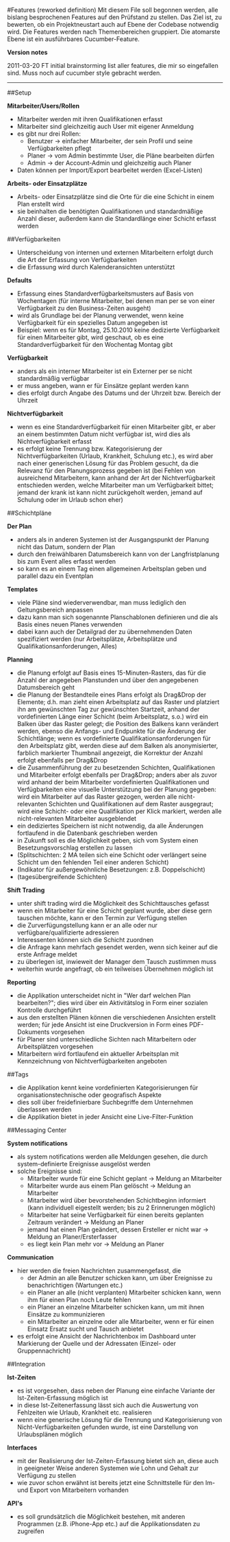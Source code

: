 #Features (reworked definition)
Mit diesem File soll begonnen werden, alle bislang besprochenen Features auf den Prüfstand zu stellen.
Das Ziel ist, zu bewerten, ob ein Projektneustart auch auf Ebene der Codebase notwendig wird.
Die Features werden nach Themenbereichen gruppiert. Die atomarste Ebene ist ein ausführbares Cucumber-Feature.

**Version notes**

2011-03-20	FT	initial brainstorming list aller features, die mir so eingefallen sind. Muss noch auf cucumber style gebracht werden.

-------------------------------------------------

##Setup

**Mitarbeiter/Users/Rollen**

- Mitarbeiter werden mit ihren Qualifikationen erfasst
- Mitarbeiter sind gleichzeitig auch User mit eigener Anmeldung
- es gibt nur drei Rollen:
  - Benutzer -> einfacher Mitarbeiter, der sein Profil und seine Verfügbarkeiten pflegt
  - Planer -> vom Admin bestimmte User, die Pläne bearbeiten dürfen
  - Admin -> der Account-Admin und gleichzeitig auch Planer 
- Daten können per Import/Export bearbeitet werden (Excel-Listen)

**Arbeits- oder Einsatzplätze**

- Arbeits- oder Einsatzplätze sind die Orte für die eine Schicht in einem Plan erstellt wird
- sie beinhalten die benötigten Qualifikationen und standardmäßige Anzahl dieser, außerdem kann die Standardlänge einer Schicht erfasst werden

##Verfügbarkeiten

- Unterscheidung von internen und externen Mitarbeitern erfolgt durch die Art der Erfassung von Verfügbarkeiten
- die Erfassung wird durch Kalenderansichten unterstützt

**Defaults**

- Erfassung eines Standardverfügbarkeitsmusters auf Basis von Wochentagen (für interne Mitarbeiter, bei denen man per se von einer Verfügbarkeit zu den Business-Zeiten ausgeht)
- wird als Grundlage bei der Planung verwendet, wenn keine Verfügbarkeit für ein spezielles Datum angegeben ist
- Beispiel: wenn es für Montag, 25.10.2010 keine dedizierte Verfügbarkeit für einen Mitarbeiter gibt, wird geschaut, ob es eine Standardverfügbarkeit für den Wochentag Montag gibt

**Verfügbarkeit**

- anders als ein interner Mitarbeiter ist ein Externer per se nicht standardmäßig verfügbar
- er muss angeben, wann er für Einsätze geplant werden kann
- dies erfolgt durch Angabe des Datums und der Uhrzeit bzw. Bereich der Uhrzeit

**Nichtverfügbarkeit**

- wenn es eine Standardverfügbarkeit für einen Mitarbeiter gibt, er aber an einem bestimmten Datum nicht verfügbar ist, wird dies als Nichtverfügbarkeit erfasst
- es erfolgt keine Trennung bzw. Kategorisierung der Nichtverfügbarkeiten (Urlaub, Krankheit, Schulung etc.), es wird aber nach einer generischen Lösung für das Problem gesucht, da die Relevanz für den Planungsprozess gegeben ist (bei Fehlen von ausreichend Mitarbeitern, kann anhand der Art der Nichtverfügbarkeit entschieden werden, welche Mitarbeiter man um Verfügbarkeit bittet; jemand der krank ist kann nicht zurückgeholt werden, jemand auf Schulung oder im Urlaub schon eher)

##Schichtpläne

**Der Plan**

- anders als in anderen Systemen ist der Ausgangspunkt der Planung nicht das Datum, sondern der Plan
- durch den freiwählbaren Datumsbereich kann von der Langfristplanung bis zum Event alles erfasst werden
- so kann es an einem Tag einen allgemeinen Arbeitsplan geben und parallel dazu ein Eventplan

**Templates**

- viele Pläne sind wiederverwendbar, man muss lediglich den Geltungsbereich anpassen
- dazu kann man sich sogenannte Planschablonen definieren und die als Basis eines neuen Planes verwenden
- dabei kann auch der Detailgrad der zu übernehmenden Daten spezifiziert werden (nur Arbeitsplätze, Arbeitsplätze und Qualifikationsanforderungen, Alles)

**Planning**

- die Planung erfolgt auf Basis eines 15-Minuten-Rasters, das für die Anzahl der angegeben Planstunden und über den angegebenen Datumsbereich geht
- die Planung der Bestandteile eines Plans erfolgt als Drag&Drop der Elemente; d.h. man zieht einen Arbeitsplatz auf das Raster und platziert ihn am gewünschten Tag zur gewünschten Startzeit, anhand der vordefinierten Länge einer Schicht (beim Arbeitsplatz, s.o.) wird ein Balken über das Raster gelegt; die Position des Balkens kann verändert werden, ebenso die Anfangs- und Endpunkte für die Änderung der Schichtlänge; wenn es vordefinierte Qualifikationsanforderungen für den Arbeitsplatz gibt, werden diese auf dem Balken als anonymisierter, farblich markierter Thumbnail angezeigt, die Korrektur der Anzahl erfolgt ebenfalls per Drag&Drop
- die Zusammenführung der zu besetzenden Schichten, Qualifikationen und Mitarbeiter erfolgt ebenfalls per Drag&Drop; anders aber als zuvor wird anhand der beim Mitarbeiter vordefinierten Qualifikationen und Verfügbarkeiten eine visuelle Unterstützung bei der Planung gegeben: wird ein Mitarbeiter auf das Raster gezogen, werden alle nicht-relevanten Schichten und Qualifikationen auf dem Raster ausgegraut; wird eine Schicht- oder eine Qualifikation per Klick markiert, werden alle nicht-relevanten Mitarbeiter ausgeblendet
- ein dediziertes Speichern ist nicht notwendig, da alle Änderungen fortlaufend in die Datenbank geschrieben werden 
- in Zukunft soll es die Möglichkeit geben, sich vom System einen Besetzungsvorschlag erstellen zu lassen 
- (Splitschichten: 2 MA teilen sich eine Schicht oder verlängert seine Schicht um den fehlenden Teil einer anderen Schicht)
- (Indikator für außergewöhnliche Besetzungen: z.B. Doppelschicht)
- (tagesübergreifende Schichten)

**Shift Trading**

- unter shift trading wird die Möglichkeit des Schichttausches gefasst
- wenn ein Mitarbeiter für eine Schicht geplant wurde, aber diese gern tauschen möchte, kann er den Termin zur Verfügung stellen
- die Zurverfügungstellung kann er an alle oder nur verfügbare/qualifizierte adressieren
- Interessenten können sich die Schicht zuordnen
- die Anfrage kann mehrfach gesendet werden, wenn sich keiner auf die erste Anfrage meldet
- zu überlegen ist, inwieweit der Manager dem Tausch zustimmen muss
- weiterhin wurde angefragt, ob ein teilweises Übernehmen möglich ist

**Reporting**

- die Applikation unterscheidet nicht in "Wer darf welchen Plan bearbeiten?"; dies wird über ein Aktivitätslog in Form einer sozialen Kontrolle durchgeführt
- aus den erstellten Plänen können die verschiedenen Ansichten erstellt werden; für jede Ansicht ist eine Druckversion in Form eines PDF-Dokuments vorgesehen
- für Planer sind unterschiedliche Sichten nach Mitarbeitern oder Arbeitsplätzen vorgesehen
- Mitarbeitern wird fortlaufend ein aktueller Arbeitsplan mit Kennzeichnung von Nichtverfügbarkeiten angeboten

##Tags

- die Applikation kennt keine vordefinierten Kategorisierungen für organisationstechnische oder geografisch Aspekte
- dies soll über freidefinierbare Suchbegriffe dem Unternehmen überlassen werden
- die Applikation bietet in jeder Ansicht eine Live-Filter-Funktion

##Messaging Center

**System notifications**

- als system notifications werden alle Meldungen gesehen, die durch system-definierte Ereignisse ausgelöst werden
- solche Ereignisse sind:
  - Mitarbeiter wurde für eine Schicht geplant -> Meldung an Mitarbeiter
  - Mitarbeiter wurde aus einem Plan gelöscht -> Meldung an Mitarbeiter
  - Mitarbeiter wird über bevorstehenden Schichtbeginn informiert (kann individuell eigestellt werden; bis zu 2 Erinnerungen möglich)
  - Mitarbeiter hat seine Verfügbarkeit für einen bereits geplanten Zeitraum verändert -> Meldung an Planer
  - jemand hat einen Plan geändert, dessen Ersteller er nicht war -> Meldung an Planer/Ersterfasser
  - es liegt kein Plan mehr vor -> Meldung an Planer

**Communication**

- hier werden die freien Nachrichten zusammengefasst, die
  - der Admin an alle Benutzer schicken kann, um über Ereignisse zu benachrichtigen (Wartungen etc.)
  - ein Planer an alle (nicht verplanten) Mitarbeiter schicken kann, wenn ihm für einen Plan noch Leute fehlen
  - ein Planer an einzelne Mitarbeiter schicken kann, um mit ihnen Einsätze zu kommunizieren
  - ein Mitarbeiter an einzelne oder alle Mitarbeiter, wenn er für einen Einsatz Ersatz sucht und Tausch anbietet
- es erfolgt eine Ansicht der Nachrichtenbox im Dashboard unter Markierung der Quelle und der Adressaten (Einzel- oder Gruppennachricht)

##Integration

**Ist-Zeiten**

- es ist vorgesehen, dass neben der Planung eine einfache Variante der Ist-Zeiten-Erfassung möglich ist
- in diese Ist-Zeitenerfassung lässt sich auch die Auswertung von Fehlzeiten wie Urlaub, Krankheit etc. realisieren
- wenn eine generische Lösung für die Trennung und Kategorisierung von Nicht-Verfügbarkeiten gefunden wurde, ist eine Darstellung von Urlaubsplänen möglich

**Interfaces**

- mit der Realisierung der Ist-Zeiten-Erfassung bietet sich an, diese auch in geeigneter Weise anderen Systemen wie Lohn und Gehalt zur Verfügung zu stellen
- wie zuvor schon erwähnt ist bereits jetzt eine Schnittstelle für den Im- und Export von Mitarbeitern vorhanden

**API's**

- es soll grundsätzlich die Möglichkeit bestehen, mit anderen Programmen (z.B. iPhone-App etc.) auf die Applikationsdaten zu zugreifen